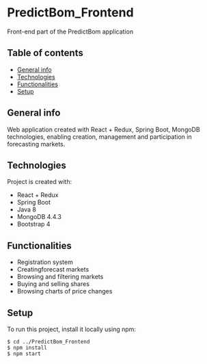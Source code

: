 # PredictBom_Frontend
Front-end part of the PredictBom application

## Table of contents
* [General info](#general-info)
* [Technologies](#technologies)
* [Functionalities](#functionalities)
* [Setup](#setup)

## General info
Web application created with React + Redux, Spring Boot, MongoDB technologies, enabling creation, management and participation in forecasting markets.

	
## Technologies
Project is created with:
* React + Redux
* Spring Boot
* Java 8
* MongoDB 4.4.3
* Bootstrap 4 

## Functionalities
* Registration system
* Creatingforecast markets
* Browsing and filtering markets
* Buying and selling shares
* Browsing charts of price changes

## Setup
To run this project, install it locally using npm:

```
$ cd ../PredictBom_Frontend
$ npm install
$ npm start
```


